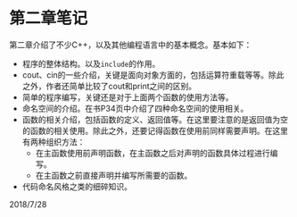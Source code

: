 # 第二章笔记

第二章介绍了不少C++，以及其他编程语言中的基本概念。基本如下：
- 程序的整体结构。以及`include`的作用。
- cout、cin的一些介绍，关键是面向对象方面的，包括运算符重载等等。除此之外，作者还简单比较了cout和print之间的区别。
- 简单的程序编写，关键还是对于上面两个函数的使用方法等。
- 命名空间的介绍。在书P34页中介绍了四种命名空间的使用相关。
- 函数的相关介绍，包括函数的定义、返回值等。在这里要注意的是返回值为空的函数的相关使用。除此之外，还要记得函数在使用前同样需要声明。在这里有两种组织方法：
    - 在主函数使用前声明函数，在主函数之后对声明的函数具体过程进行编写。
    - 在主函数之前直接声明并编写所需要的函数。
- 代码命名风格之类的细碎知识。

2018/7/28